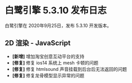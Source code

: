# 白鹭引擎 5.3.10 发布日志
白鹭引擎在 2020年9月25日，发布 5.3.10 开发版本。

## 2D 渲染 - JavaScript 
- **[新增]** 增加淘宝创意互动平台的支持
- **[修复]** 修复 ios14 系统上 mesh 卡顿的问题
- **[修复]** 修复 htmlsound 声音挂载到后台后无法返回的问题
- **[修复]** 修复龙骨模型显示异常的问题
